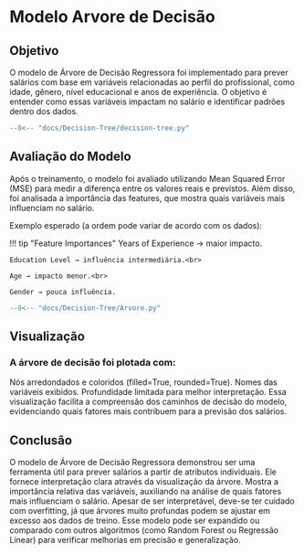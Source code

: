 # Modelo Arvore de Decisão 
## Objetivo
O modelo de Árvore de Decisão Regressora foi implementado para prever salários com base em variáveis relacionadas ao perfil do profissional, como idade, gênero, nível educacional e anos de experiência. O objetivo é entender como essas variáveis impactam no salário e identificar padrões dentro dos dados.

```python exec="on" html="1"
--8<-- "docs/Decision-Tree/decision-tree.py"
```

## Avaliação do Modelo

Após o treinamento, o modelo foi avaliado utilizando Mean Squared Error (MSE) para medir a diferença entre os valores reais e previstos. Além disso, foi analisada a importância das features, que mostra quais variáveis mais influenciam no salário.

Exemplo esperado (a ordem pode variar de acordo com os dados):

!!! tip "Feature Importances"
    Years of Experience → maior impacto.<br>

    Education Level → influência intermediária.<br>

    Age → impacto menor.<br>

    Gender → pouca influência.
   
    


```python exec="on" html="1"
--8<-- "docs/Decision-Tree/Arvore.py"
```

## Visualização

### A árvore de decisão foi plotada com: 
Nós arredondados e coloridos (filled=True, rounded=True).
Nomes das variáveis exibidos.
Profundidade limitada para melhor interpretação.
Essa visualização facilita a compreensão dos caminhos de decisão do modelo, evidenciando quais fatores mais contribuem para a previsão dos salários.

## Conclusão 

O modelo de Árvore de Decisão Regressora demonstrou ser uma ferramenta útil para prever salários a partir de atributos individuais.
Ele fornece interpretação clara através da visualização da árvore.
Mostra a importância relativa das variáveis, auxiliando na análise de quais fatores mais influenciam o salário. Apesar de ser interpretável, deve-se ter cuidado com overfitting, já que árvores muito profundas podem se ajustar em excesso aos dados de treino.
Esse modelo pode ser expandido ou comparado com outros algoritmos (como Random Forest ou Regressão Linear) para verificar melhorias em precisão e generalização.